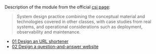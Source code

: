 Description of the module from the official [csi page](https://bradfieldcs.com/csi/):
> System design practice combining the conceptual material and technologies covered in other classes, with case studies from real systems, and operational considerations such as deployment, observability and maintenance.

- [01 Design an URL shortener](./01_url_shortener/)
- [02 Design a question-and-answer website](./02_a_questions_and_answers_website/)
